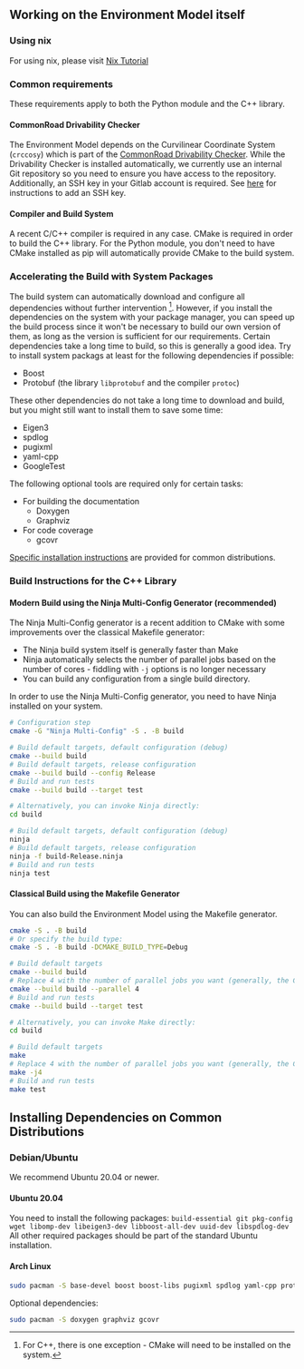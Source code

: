 ## Working on the Environment Model itself

### Using nix
For using nix, please visit [Nix Tutorial](./nix.md)

### Common requirements
These requirements apply to both the Python module and the C++ library.

#### CommonRoad Drivability Checker
The Environment Model depends on the Curvilinear Coordinate System (`crccosy`)
which is part of the [CommonRoad Drivability Checker](https://gitlab.lrz.de/cps/commonroad-drivability-checker).
While the Drivability Checker is installed automatically,
we currently use an internal Git repository so you need to ensure
you have access to the repository.
Additionally, an SSH key in your Gitlab account is required.
See [here](https://docs.gitlab.com/ee/ssh/) for instructions to add an SSH key.

#### Compiler and Build System
A recent C/C++ compiler is required in any case.
CMake is required in order to build the C++ library.
For the Python module, you don't need to have CMake installed as pip will
automatically provide CMake to the build system.

### Accelerating the Build with System Packages
The build system can automatically download and configure all dependencies without
further intervention [^1].
However, if you install the dependencies on the system with your package manager,
you can speed up the build process since it won't be necessary to build our own
version of them, as long as the version is sufficient for our requirements.
Certain dependencies take a long time to build, so this is generally a good idea.
Try to install system packags at least for the following dependencies if possible:
- Boost
- Protobuf (the library `libprotobuf` and the compiler `protoc`)

These other dependencies do not take a long time to download and build,
but you might still want to install them to save some time:
- Eigen3
- spdlog
- pugixml
- yaml-cpp
- GoogleTest

The following optional tools are required only for certain tasks:
- For building the documentation
    * Doxygen
    * Graphviz
- For code coverage
    * gcovr

[Specific installation instructions](#installing-dependencies-on-common-distributions) are provided for common distributions.

[^1]: For C++, there is one exception - CMake will need to be installed
on the system.

### Build Instructions for the C++ Library

#### Modern Build using the Ninja Multi-Config Generator (recommended)
The Ninja Multi-Config generator is a recent addition to CMake with some improvements over
the classical Makefile generator:
- The Ninja build system itself is generally faster than Make
- Ninja automatically selects the number of parallel jobs based on the number of cores -
  fiddling with `-j` options is no longer necessary
- You can build any configuration from a single build directory.

In order to use the Ninja Multi-Config generator, you need to have Ninja installed
on your system.

```bash
# Configuration step
cmake -G "Ninja Multi-Config" -S . -B build

# Build default targets, default configuration (debug)
cmake --build build
# Build default targets, release configuration
cmake --build build --config Release
# Build and run tests
cmake --build build --target test

# Alternatively, you can invoke Ninja directly:
cd build

# Build default targets, default configuration (debug)
ninja
# Build default targets, release configuration
ninja -f build-Release.ninja
# Build and run tests
ninja test
```

#### Classical Build using the Makefile Generator
You can also build the Environment Model using the Makefile generator.
```bash
cmake -S . -B build
# Or specify the build type:
cmake -S . -B build -DCMAKE_BUILD_TYPE=Debug

# Build default targets
cmake --build build
# Replace 4 with the number of parallel jobs you want (generally, the CPU core count)
cmake --build build --parallel 4
# Build and run tests
cmake --build build --target test

# Alternatively, you can invoke Make directly:
cd build

# Build default targets
make
# Replace 4 with the number of parallel jobs you want (generally, the CPU core count)
make -j4
# Build and run tests
make test
```


## Installing Dependencies on Common Distributions

### Debian/Ubuntu

We recommend Ubuntu 20.04 or newer.

#### Ubuntu 20.04
You need to install the following packages:
`build-essential git pkg-config wget libomp-dev libeigen3-dev libboost-all-dev uuid-dev libspdlog-dev`
All other required packages should be part of the standard Ubuntu installation.


#### Arch Linux

```bash
sudo pacman -S base-devel boost boost-libs pugixml spdlog yaml-cpp protobuf eigen gtest
```

Optional dependencies:
```bash
sudo pacman -S doxygen graphviz gcovr
```
